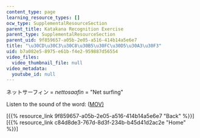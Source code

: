 ```yaml
---
content_type: page
learning_resource_types: []
ocw_type: SupplementalResourceSection
parent_title: Katakana Recognition Exercise
parent_type: SupplementalResourceSection
parent_uid: 9f859657-a05b-2e05-a516-414b14a5e6e7
title: "\u30CD\u30C3\u30C8\u30B5\u30FC\u30D5\u30A3\u30F3"
uid: b7a082e5-8975-e61b-f4e2-959887d56554
video_files:
  video_thumbnail_file: null
video_metadata:
  youtube_id: null
---
```


ネットサーフィン = _nettosaafin_ = "Net surfing"

Listen to the sound of the word: ([MOV)](http://www.archive.org/download/MITRES21F.01S10_KATAKANA_EXERCISES/word14.mov)

  
\[{{% resource_link 9f859657-a05b-2e05-a516-414b14a5e6e7 "Back" %}}\]  
\[{{% resource_link c84d8de3-767d-8d3f-234b-b45d41d2ac2e "Home" %}}\]